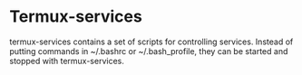 # Termux-services
termux-services contains a set of scripts for controlling services. Instead of putting commands in ~/.bashrc or ~/.bash_profile, they can be started and stopped with termux-services. 
